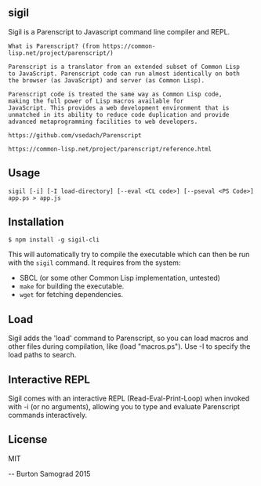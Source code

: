 sigil
-----

Sigil is a Parenscript to Javascript command line compiler and REPL.

    What is Parenscript? (from https://common-lisp.net/project/parenscript/)

    Parenscript is a translator from an extended subset of Common Lisp
    to JavaScript. Parenscript code can run almost identically on both
    the browser (as JavaScript) and server (as Common Lisp).

    Parenscript code is treated the same way as Common Lisp code,
    making the full power of Lisp macros available for
    JavaScript. This provides a web development environment that is
    unmatched in its ability to reduce code duplication and provide
    advanced metaprogramming facilities to web developers.
    
    https://github.com/vsedach/Parenscript

    https://common-lisp.net/project/parenscript/reference.html

Usage
-----

    sigil [-i] [-I load-directory] [--eval <CL code>] [--pseval <PS Code>] app.ps > app.js

Installation
------------

    $ npm install -g sigil-cli

This will automatically try to compile the executable which can then
be run with the `sigil` command. It requires from the system:

- SBCL (or some other Common Lisp implementation, untested)
- `make` for building the executable.
- `wget` for fetching dependencies.

Load
----

Sigil adds the 'load' command to Parenscript, so you can load macros
and other files during compilation, like (load "macros.ps"). Use -I to
specify the load paths to search.

Interactive REPL
----------------

Sigil comes with an interactive REPL (Read-Eval-Print-Loop) when
invoked with -i (or no arguments), allowing you to type and evaluate
Parenscript commands interactively.

License
-------

MIT

--
Burton Samograd
2015
